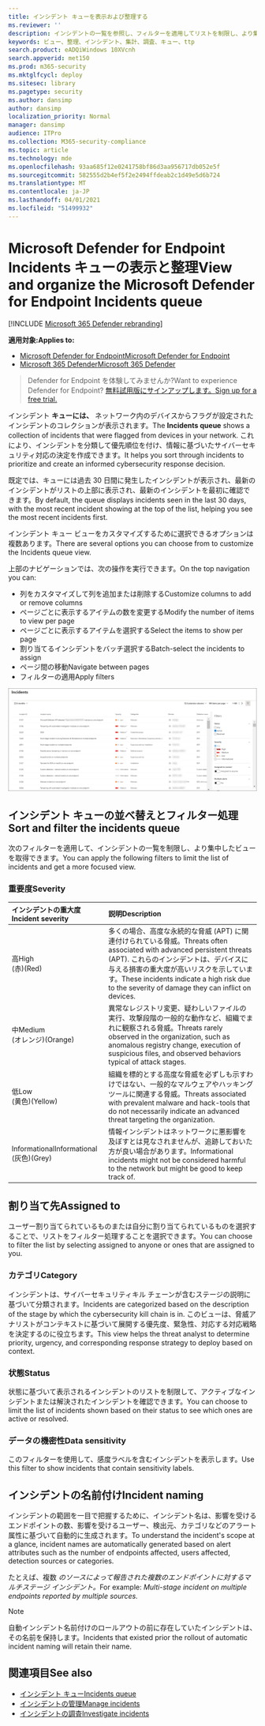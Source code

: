 ```yaml
---
title: インシデント キューを表示および整理する
ms.reviewer: ''
description: インシデントの一覧を参照し、フィルターを適用してリストを制限し、より集中したビューを取得する方法について学習します。
keywords: ビュー、整理、インシデント、集計、調査、キュー、ttp
search.product: eADQiWindows 10XVcnh
search.appverid: met150
ms.prod: m365-security
ms.mktglfcycl: deploy
ms.sitesec: library
ms.pagetype: security
ms.author: dansimp
author: dansimp
localization_priority: Normal
manager: dansimp
audience: ITPro
ms.collection: M365-security-compliance
ms.topic: article
ms.technology: mde
ms.openlocfilehash: 93aa685f12e0241758bf86d3aa956717db052e5f
ms.sourcegitcommit: 582555d2b4ef5f2e2494ffdeab2c1d49e5d6b724
ms.translationtype: MT
ms.contentlocale: ja-JP
ms.lasthandoff: 04/01/2021
ms.locfileid: "51499932"
---
```

# <a name="view-and-organize-the-microsoft-defender-for-endpoint-incidents-queue"></a><span data-ttu-id="cfa2f-104">Microsoft Defender for Endpoint Incidents キューの表示と整理</span><span class="sxs-lookup"><span data-stu-id="cfa2f-104">View and organize the Microsoft Defender for Endpoint Incidents queue</span></span>

[!INCLUDE [Microsoft 365 Defender rebranding](../../includes/microsoft-defender.md)]

<span data-ttu-id="cfa2f-105">**適用対象:**</span><span class="sxs-lookup"><span data-stu-id="cfa2f-105">**Applies to:**</span></span>
- [<span data-ttu-id="cfa2f-106">Microsoft Defender for Endpoint</span><span class="sxs-lookup"><span data-stu-id="cfa2f-106">Microsoft Defender for Endpoint</span></span>](https://go.microsoft.com/fwlink/?linkid=2154037)
- [<span data-ttu-id="cfa2f-107">Microsoft 365 Defender</span><span class="sxs-lookup"><span data-stu-id="cfa2f-107">Microsoft 365 Defender</span></span>](https://go.microsoft.com/fwlink/?linkid=2118804)

> <span data-ttu-id="cfa2f-108">Defender for Endpoint を体験してみませんか?</span><span class="sxs-lookup"><span data-stu-id="cfa2f-108">Want to experience Defender for Endpoint?</span></span> [<span data-ttu-id="cfa2f-109">無料試用版にサインアップします。</span><span class="sxs-lookup"><span data-stu-id="cfa2f-109">Sign up for a free trial.</span></span>](https://www.microsoft.com/microsoft-365/windows/microsoft-defender-atp?ocid=docs-wdatp-pullalerts-abovefoldlink) 

<span data-ttu-id="cfa2f-110">インシデント **キューには、** ネットワーク内のデバイスからフラグが設定されたインシデントのコレクションが表示されます。</span><span class="sxs-lookup"><span data-stu-id="cfa2f-110">The **Incidents queue** shows a collection of incidents that were flagged from devices in your network.</span></span> <span data-ttu-id="cfa2f-111">これにより、インシデントを分類して優先順位を付け、情報に基づいたサイバーセキュリティ対応の決定を作成できます。</span><span class="sxs-lookup"><span data-stu-id="cfa2f-111">It helps you sort through incidents to prioritize and create an informed cybersecurity response decision.</span></span>

<span data-ttu-id="cfa2f-112">既定では、キューには過去 30 日間に発生したインシデントが表示され、最新のインシデントがリストの上部に表示され、最新のインシデントを最初に確認できます。</span><span class="sxs-lookup"><span data-stu-id="cfa2f-112">By default, the queue displays incidents seen in the last 30 days, with the most recent incident showing at the top of the list, helping you see the most recent incidents first.</span></span>

<span data-ttu-id="cfa2f-113">インシデント キュー ビューをカスタマイズするために選択できるオプションは複数あります。</span><span class="sxs-lookup"><span data-stu-id="cfa2f-113">There are several options you can choose from to customize the Incidents queue view.</span></span> 

<span data-ttu-id="cfa2f-114">上部のナビゲーションでは、次の操作を実行できます。</span><span class="sxs-lookup"><span data-stu-id="cfa2f-114">On the top navigation you can:</span></span>
- <span data-ttu-id="cfa2f-115">列をカスタマイズして列を追加または削除する</span><span class="sxs-lookup"><span data-stu-id="cfa2f-115">Customize columns to add or remove columns</span></span> 
- <span data-ttu-id="cfa2f-116">ページごとに表示するアイテムの数を変更する</span><span class="sxs-lookup"><span data-stu-id="cfa2f-116">Modify the number of items to view per page</span></span>
- <span data-ttu-id="cfa2f-117">ページごとに表示するアイテムを選択する</span><span class="sxs-lookup"><span data-stu-id="cfa2f-117">Select the items to show per page</span></span>
- <span data-ttu-id="cfa2f-118">割り当てるインシデントをバッチ選択する</span><span class="sxs-lookup"><span data-stu-id="cfa2f-118">Batch-select the incidents to assign</span></span> 
- <span data-ttu-id="cfa2f-119">ページ間の移動</span><span class="sxs-lookup"><span data-stu-id="cfa2f-119">Navigate between pages</span></span>
- <span data-ttu-id="cfa2f-120">フィルターの適用</span><span class="sxs-lookup"><span data-stu-id="cfa2f-120">Apply filters</span></span>

![インシデント キューの画像](images/atp-incident-queue.png)

## <a name="sort-and-filter-the-incidents-queue"></a><span data-ttu-id="cfa2f-122">インシデント キューの並べ替えとフィルター処理</span><span class="sxs-lookup"><span data-stu-id="cfa2f-122">Sort and filter the incidents queue</span></span>
<span data-ttu-id="cfa2f-123">次のフィルターを適用して、インシデントの一覧を制限し、より集中したビューを取得できます。</span><span class="sxs-lookup"><span data-stu-id="cfa2f-123">You can apply the following filters to limit the list of incidents and get a more focused view.</span></span>

### <a name="severity"></a><span data-ttu-id="cfa2f-124">重要度</span><span class="sxs-lookup"><span data-stu-id="cfa2f-124">Severity</span></span>

<span data-ttu-id="cfa2f-125">インシデントの重大度</span><span class="sxs-lookup"><span data-stu-id="cfa2f-125">Incident severity</span></span> | <span data-ttu-id="cfa2f-126">説明</span><span class="sxs-lookup"><span data-stu-id="cfa2f-126">Description</span></span>
:---|:---
<span data-ttu-id="cfa2f-127">高</span><span class="sxs-lookup"><span data-stu-id="cfa2f-127">High</span></span> </br><span data-ttu-id="cfa2f-128">(赤)</span><span class="sxs-lookup"><span data-stu-id="cfa2f-128">(Red)</span></span> | <span data-ttu-id="cfa2f-129">多くの場合、高度な永続的な脅威 (APT) に関連付けられている脅威。</span><span class="sxs-lookup"><span data-stu-id="cfa2f-129">Threats often associated with advanced persistent threats (APT).</span></span> <span data-ttu-id="cfa2f-130">これらのインシデントは、デバイスに与える損害の重大度が高いリスクを示しています。</span><span class="sxs-lookup"><span data-stu-id="cfa2f-130">These incidents indicate a high risk due to the severity of damage they can inflict on devices.</span></span>
<span data-ttu-id="cfa2f-131">中</span><span class="sxs-lookup"><span data-stu-id="cfa2f-131">Medium</span></span> </br><span data-ttu-id="cfa2f-132">(オレンジ)</span><span class="sxs-lookup"><span data-stu-id="cfa2f-132">(Orange)</span></span> | <span data-ttu-id="cfa2f-133">異常なレジストリ変更、疑わしいファイルの実行、攻撃段階の一般的な動作など、組織でまれに観察される脅威。</span><span class="sxs-lookup"><span data-stu-id="cfa2f-133">Threats rarely observed in the organization, such as anomalous registry change, execution of suspicious files, and observed behaviors typical of attack stages.</span></span>
<span data-ttu-id="cfa2f-134">低</span><span class="sxs-lookup"><span data-stu-id="cfa2f-134">Low</span></span> </br><span data-ttu-id="cfa2f-135">(黄色)</span><span class="sxs-lookup"><span data-stu-id="cfa2f-135">(Yellow)</span></span> | <span data-ttu-id="cfa2f-136">組織を標的とする高度な脅威を必ずしも示すわけではない、一般的なマルウェアやハッキング ツールに関連する脅威。</span><span class="sxs-lookup"><span data-stu-id="cfa2f-136">Threats associated with prevalent malware and hack-tools that do not necessarily indicate an advanced threat targeting the organization.</span></span>
<span data-ttu-id="cfa2f-137">Informational</span><span class="sxs-lookup"><span data-stu-id="cfa2f-137">Informational</span></span> </br><span data-ttu-id="cfa2f-138">(灰色)</span><span class="sxs-lookup"><span data-stu-id="cfa2f-138">(Grey)</span></span> | <span data-ttu-id="cfa2f-139">情報インシデントはネットワークに悪影響を及ぼすとは見なされませんが、追跡しておいた方が良い場合があります。</span><span class="sxs-lookup"><span data-stu-id="cfa2f-139">Informational incidents might not be considered harmful to the network but might be good to keep track of.</span></span>

## <a name="assigned-to"></a><span data-ttu-id="cfa2f-140">割り当て先</span><span class="sxs-lookup"><span data-stu-id="cfa2f-140">Assigned to</span></span>
<span data-ttu-id="cfa2f-141">ユーザー割り当てられているものまたは自分に割り当てられているものを選択することで、リストをフィルター処理することを選択できます。</span><span class="sxs-lookup"><span data-stu-id="cfa2f-141">You can choose to filter the list by selecting assigned to anyone or ones that are assigned to you.</span></span>

### <a name="category"></a><span data-ttu-id="cfa2f-142">カテゴリ</span><span class="sxs-lookup"><span data-stu-id="cfa2f-142">Category</span></span>
<span data-ttu-id="cfa2f-143">インシデントは、サイバーセキュリティキル チェーンが含むステージの説明に基づいて分類されます。</span><span class="sxs-lookup"><span data-stu-id="cfa2f-143">Incidents are categorized based on the description of the stage by which the cybersecurity kill chain is in.</span></span> <span data-ttu-id="cfa2f-144">このビューは、脅威アナリストがコンテキストに基づいて展開する優先度、緊急性、対応する対応戦略を決定するのに役立ちます。</span><span class="sxs-lookup"><span data-stu-id="cfa2f-144">This view helps the threat analyst to determine priority, urgency, and corresponding response strategy to deploy based on context.</span></span>

### <a name="status"></a><span data-ttu-id="cfa2f-145">状態</span><span class="sxs-lookup"><span data-stu-id="cfa2f-145">Status</span></span>
<span data-ttu-id="cfa2f-146">状態に基づいて表示されるインシデントのリストを制限して、アクティブなインシデントまたは解決されたインシデントを確認できます。</span><span class="sxs-lookup"><span data-stu-id="cfa2f-146">You can choose to limit the list of incidents shown based on their status to see which ones are active or resolved.</span></span>

### <a name="data-sensitivity"></a><span data-ttu-id="cfa2f-147">データの機密性</span><span class="sxs-lookup"><span data-stu-id="cfa2f-147">Data sensitivity</span></span>
<span data-ttu-id="cfa2f-148">このフィルターを使用して、感度ラベルを含むインシデントを表示します。</span><span class="sxs-lookup"><span data-stu-id="cfa2f-148">Use this filter to show incidents that contain sensitivity labels.</span></span>

## <a name="incident-naming"></a><span data-ttu-id="cfa2f-149">インシデントの名前付け</span><span class="sxs-lookup"><span data-stu-id="cfa2f-149">Incident naming</span></span>

<span data-ttu-id="cfa2f-150">インシデントの範囲を一目で把握するために、インシデント名は、影響を受けるエンドポイントの数、影響を受けるユーザー、検出元、カテゴリなどのアラート属性に基づいて自動的に生成されます。</span><span class="sxs-lookup"><span data-stu-id="cfa2f-150">To understand the incident's scope at a glance, incident names are automatically generated based on alert attributes such as the number of endpoints affected, users affected, detection sources or categories.</span></span>

<span data-ttu-id="cfa2f-151">たとえば、複数 *のソースによって報告された複数のエンドポイントに対するマルチステージ インシデント。*</span><span class="sxs-lookup"><span data-stu-id="cfa2f-151">For example: *Multi-stage incident on multiple endpoints reported by multiple sources.*</span></span>

> [!NOTE]
> <span data-ttu-id="cfa2f-152">自動インシデント名前付けのロールアウトの前に存在していたインシデントは、その名前を保持します。</span><span class="sxs-lookup"><span data-stu-id="cfa2f-152">Incidents that existed prior the rollout of automatic incident naming will retain their name.</span></span>


## <a name="see-also"></a><span data-ttu-id="cfa2f-153">関連項目</span><span class="sxs-lookup"><span data-stu-id="cfa2f-153">See also</span></span>
- [<span data-ttu-id="cfa2f-154">インシデント キュー</span><span class="sxs-lookup"><span data-stu-id="cfa2f-154">Incidents queue</span></span>](https://docs.microsoft.com/microsoft-365/security/defender-endpoint/view-incidents-queue)
- [<span data-ttu-id="cfa2f-155">インシデントの管理</span><span class="sxs-lookup"><span data-stu-id="cfa2f-155">Manage incidents</span></span>](manage-incidents.md)
- [<span data-ttu-id="cfa2f-156">インシデントの調査</span><span class="sxs-lookup"><span data-stu-id="cfa2f-156">Investigate incidents</span></span>](investigate-incidents.md)

